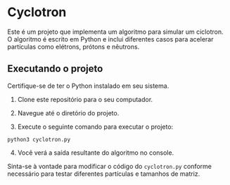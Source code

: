 # Cyclotron

Este é um projeto que implementa um algoritmo para simular um ciclotron. O algoritmo é escrito em Python e inclui diferentes casos para acelerar partículas como elétrons, prótons e nêutrons.

## Executando o projeto

Certifique-se de ter o Python instalado em seu sistema.

1. Clone este repositório para o seu computador.

2. Navegue até o diretório do projeto.

3. Execute o seguinte comando para executar o projeto:

```
python3 cyclotron.py
```

4. Você verá a saída resultante do algoritmo no console.

Sinta-se à vontade para modificar o código do `cyclotron.py` conforme necessário para testar diferentes partículas e tamanhos de matriz.
